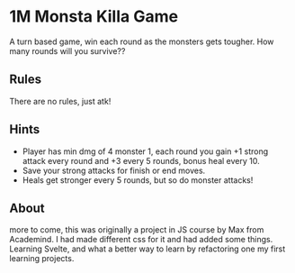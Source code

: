 # 1M Monsta Killa Game

A turn based game, win each round as the monsters gets tougher. How many rounds will you survive??

## Rules

There are no rules, just atk!

## Hints

- Player has min dmg of 4 monster 1, each round you gain +1 strong attack every round and +3 every 5 rounds, bonus heal every 10.
- Save your strong attacks for finish or end moves.
- Heals get stronger every 5 rounds, but so do monster attacks!

## About

more to come, this was originally a project in JS course by Max from Academind. I had made different css for it and had added some things. Learning Svelte, and what a better way to learn by refactoring one my first learning projects.

